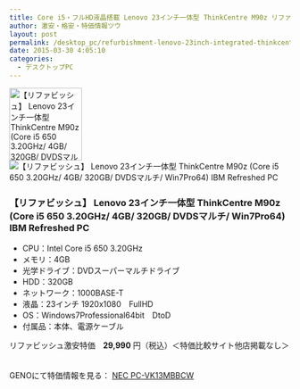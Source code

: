 ```yaml
---
title: Core i5・フルHD液晶搭載 Lenovo 23インチ一体型 ThinkCentre M90z リファビッシュ激安特価29,990円！
author: 激安・格安・特価情報ツウ
layout: post
permalink: /desktop_pc/refurbishment-lenovo-23inch-integrated-thinkcentre-m90z-29990.html
date: 2015-03-30 4:05:10
categories:
  - デスクトップPC
---
```


<div class="img-bg2 img_L">
  <a href="http://px.a8.net/svt/ejp?a8mat=1I0DKG+A2L0YI+1TD2+5ZEMP&#038;a8ejpredirect=http://www.geno-web.jp/shopdetail/000000035688" title="【リファビッシュ】 Lenovo 23インチ一体型 ThinkCentre M90z (Core i5 650 3.20GHz/ 4GB/ 320GB/ DVDSマルチ/ Win7Pro64) IBM Refreshed PC" target="_blank"><img border="0" alt="【リファビッシュ】 Lenovo 23インチ一体型 ThinkCentre M90z (Core i5 650 3.20GHz/ 4GB/ 320GB/ DVDSマルチ/ Win7Pro64) IBM Refreshed PC" src="http://i1.wp.com/www.geno-web.jp/shopimages/genoweb/0000000356884.jpg?w=130"width="130" data-recalc-dims="1" /></a><img border="0" src="http://i2.wp.com/www16.a8.net/0.gif?resize=1%2C1" alt="【リファビッシュ】 Lenovo 23インチ一体型 ThinkCentre M90z (Core i5 650 3.20GHz/ 4GB/ 320GB/ DVDSマルチ/ Win7Pro64) IBM Refreshed PC" data-recalc-dims="1" />
</div>

### 【リファビッシュ】 Lenovo 23インチ一体型 ThinkCentre M90z (Core i5 650 3.20GHz/ 4GB/ 320GB/ DVDSマルチ/ Win7Pro64) IBM Refreshed PC

<!--more-->

* CPU：Intel Core i5 650 3.20GHz
* メモリ：4GB
* 光学ドライブ：DVDスーパーマルチドライブ
* HDD：320GB
* ネットワーク：1000BASE-T
* 液晶：23インチ 1920x1080　FullHD
* OS：Windows7Professional64bit　DtoD
* 付属品：本体、電源ケーブル

リファビッシュ激安特価　<span class="tokka-price"><strong>29,990</strong></span> 円（税込）＜特価比較サイト他店掲載なし＞

　  
GENOにて特価情報を見る： <span class="fs150p"><a href="http://px.a8.net/svt/ejp?a8mat=1I0DKG+A2L0YI+1TD2+5ZEMP&#038;a8ejpredirect=http://www.geno-web.jp/shopdetail/000000035688" target="_blank">NEC PC-VK13MBBCW</a></span>